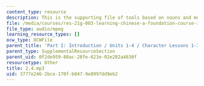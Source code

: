 ```yaml
---
content_type: resource
description: This is the supporting file of tools based on nouns and modification.
file: /media/courses/res-21g-003-learning-chinese-a-foundation-course-in-mandarin-spring-2011/3777e2462bce170fb0479e8997dd9eb2_2.4.mp3
file_type: audio/mpeg
learning_resource_types: []
ocw_type: OCWFile
parent_title: 'Part I: Introduction / Units 1-4 / Character Lessons 1-3'
parent_type: SupplementalResourceSection
parent_uid: 0f2de959-80ac-28fe-623e-02e282a4630f
resourcetype: Other
title: 2.4.mp3
uid: 3777e246-2bce-170f-b047-9e8997dd9eb2
---
```

